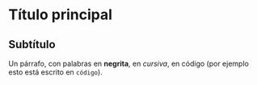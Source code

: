 # Título principal
## Subtítulo

Un párrafo, con palabras en **negrita**, en *cursiva*, en código (por ejemplo esto está escrito en `código`).

